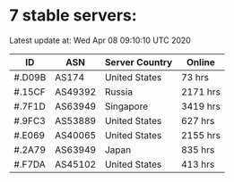 # 7 stable servers:

Latest update at: Wed Apr 08 09:10:10 UTC 2020

| ID | ASN | Server Country | Online |
| -- | --- | -------------- | ------ |
| #.D09B | AS174 | United States | 73 hrs |
| #.15CF | AS49392 | Russia | 2171 hrs |
| #.7F1D | AS63949 | Singapore | 3419 hrs |
| #.9FC3 | AS53889 | United States | 627 hrs |
| #.E069 | AS40065 | United States | 2155 hrs |
| #.2A79 | AS63949 | Japan | 835 hrs |
| #.F7DA | AS45102 | United States | 413 hrs |

